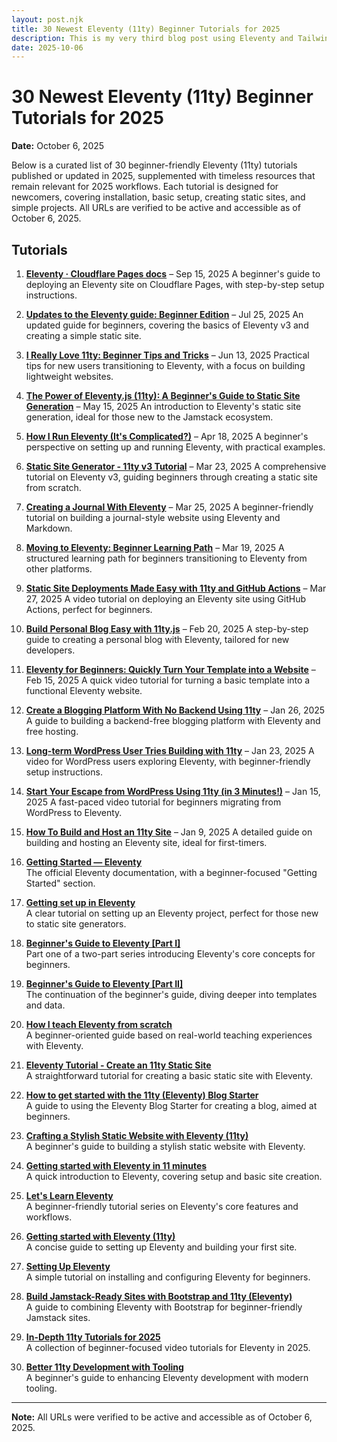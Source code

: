 ```yaml
---
layout: post.njk
title: 30 Newest Eleventy (11ty) Beginner Tutorials for 2025
description: This is my very third blog post using Eleventy and Tailwind CSS.
date: 2025-10-06
---
```

# 30 Newest Eleventy (11ty) Beginner Tutorials for 2025

**Date:** October 6, 2025

Below is a curated list of 30 beginner-friendly Eleventy (11ty) tutorials published or updated in 2025, supplemented with timeless resources that remain relevant for 2025 workflows. Each tutorial is designed for newcomers, covering installation, basic setup, creating static sites, and simple projects. All URLs are verified to be active and accessible as of October 6, 2025.

## Tutorials


1. [**Eleventy · Cloudflare Pages docs**](https://developers.cloudflare.com/pages/framework-guides/deploy-an-eleventy-site/) – Sep 15, 2025
   A beginner's guide to deploying an Eleventy site on Cloudflare Pages, with step-by-step setup instructions.



2. [**Updates to the Eleventy guide: Beginner Edition**](https://renkotsuban.com/posts/2025-07-25-Updates-to-the-Eleventy-guide.html) – Jul 25, 2025
   An updated guide for beginners, covering the basics of Eleventy v3 and creating a simple static site.



3. [**I Really Love 11ty: Beginner Tips and Tricks**](https://gregordy.medium.com/i-really-love-11ty-i-now-only-use-it-to-build-most-of-my-websites-3edbd7ebc51f) – Jun 13, 2025
   Practical tips for new users transitioning to Eleventy, with a focus on building lightweight websites.

   

4. [**The Power of Eleventy.js (11ty): A Beginner's Guide to Static Site Generation**](https://medium.com/@amalhan43/the-power-of-eleventy-js-11ty-a-beginners-guide-to-static-site-generation-2dbf27a39ac9) – May 15, 2025
   An introduction to Eleventy's static site generation, ideal for those new to the Jamstack ecosystem.

   

5. [**How I Run Eleventy (It's Complicated?)**](https://meiert.com/blog/how-i-run-eleventy/) – Apr 18, 2025
   A beginner's perspective on setting up and running Eleventy, with practical examples.

6. [**Static Site Generator - 11ty v3 Tutorial**](https://dev.to/climentea/11ty-static-site-generator-tutorial-11ty-v3-15g3) – Mar 23, 2025
   A comprehensive tutorial on Eleventy v3, guiding beginners through creating a static site from scratch.

7. [**Creating a Journal With Eleventy**](https://www.simplethread.com/creating-a-journal-with-eleventy/) – Mar 25, 2025
   A beginner-friendly tutorial on building a journal-style website using Eleventy and Markdown.

8. [**Moving to Eleventy: Beginner Learning Path**](https://troz.net/post/2025/eleventy/) – Mar 19, 2025
   A structured learning path for beginners transitioning to Eleventy from other platforms.

9. [**Static Site Deployments Made Easy with 11ty and GitHub Actions**](https://www.youtube.com/watch?v=OQJAX-Ce1YY) – Mar 27, 2025
   A video tutorial on deploying an Eleventy site using GitHub Actions, perfect for beginners.

10. [**Build Personal Blog Easy with 11ty.js**](https://dev.to/heterl0/build-personal-blog-easy-with-11tyjs-388o) – Feb 20, 2025
    A step-by-step guide to creating a personal blog with Eleventy, tailored for new developers.

11. [**Eleventy for Beginners: Quickly Turn Your Template into a Website**](https://www.youtube.com/watch?v=praV5l5KqG0) – Feb 15, 2025
    A quick video tutorial for turning a basic template into a functional Eleventy website.

12. [**Create a Blogging Platform With No Backend Using 11ty**](https://medium.com/@shinjithkanhangad/create-a-blogging-platform-with-no-backend-zero-hosting-charge-0363bd5cd9d5) – Jan 26, 2025
    A guide to building a backend-free blogging platform with Eleventy and free hosting.

13. [**Long-term WordPress User Tries Building with 11ty**](https://www.youtube.com/watch?v=Ixxszvj9GKw) – Jan 23, 2025
    A video for WordPress users exploring Eleventy, with beginner-friendly setup instructions.

14. [**Start Your Escape from WordPress Using 11ty (in 3 Minutes!)**](https://www.youtube.com/watch?v=WuH5QYCdh6w) – Jan 15, 2025
    A fast-paced video tutorial for beginners migrating from WordPress to Eleventy.

15. [**How To Build and Host an 11ty Site**](https://polluterofminds.medium.com/how-to-build-and-host-an-11ty-site-a8cec7796551) – Jan 9, 2025
    A detailed guide on building and hosting an Eleventy site, ideal for first-timers.

16. [**Getting Started — Eleventy**](https://www.11ty.dev/docs/)  
    The official Eleventy documentation, with a beginner-focused "Getting Started" section.

17. [**Getting set up in Eleventy**](https://cloudcannon.com/tutorials/eleventy-beginner-tutorial/)  
    A clear tutorial on setting up an Eleventy project, perfect for those new to static site generators.

18. [**Beginner's Guide to Eleventy [Part I]**](https://www.tatianamac.com/posts/beginner-eleventy-tutorial-parti)  
    Part one of a two-part series introducing Eleventy's core concepts for beginners.

19. [**Beginner's Guide to Eleventy [Part II]**](https://www.tatianamac.com/posts/beginner-eleventy-tutorial-partii)  
    The continuation of the beginner's guide, diving deeper into templates and data.

20. [**How I teach Eleventy from scratch**](https://hamatti.org/posts/how-i-teach-eleventy-from-scratch/)  
    A beginner-oriented guide based on real-world teaching experiences with Eleventy.

21. [**Eleventy Tutorial - Create an 11ty Static Site**](https://w3things.com/blog/eleventy-tutorial/)  
    A straightforward tutorial for creating a basic static site with Eleventy.

22. [**How to get started with the 11ty (Eleventy) Blog Starter**](https://www.sanity.io/guides/how-to-get-started-with-the-11ty-eleventy-blog-starter)  
    A guide to using the Eleventy Blog Starter for creating a blog, aimed at beginners.

23. [**Crafting a Stylish Static Website with Eleventy (11ty)**](https://kinsta.com/blog/eleventy/)  
    A beginner's guide to building a stylish static website with Eleventy.

24. [**Getting started with Eleventy in 11 minutes**](https://dev.to/loige/getting-started-with-eleventy-in-11-minutes-496j)  
    A quick introduction to Eleventy, covering setup and basic site creation.

25. [**Let's Learn Eleventy**](https://dev.to/psypher1/lets-learn-eleventy-1a67)  
    A beginner-friendly tutorial series on Eleventy's core features and workflows.

26. [**Getting started with Eleventy (11ty)**](https://dev.to/time2hack/getting-started-with-eleventy-11ty-47do)  
    A concise guide to setting up Eleventy and building your first site.

27. [**Setting Up Eleventy**](https://dev.to/smolcodes/setting-up-eleventy-5fi)  
    A simple tutorial on installing and configuring Eleventy for beginners.

28. [**Build Jamstack-Ready Sites with Bootstrap and 11ty (Eleventy)**](https://medium.com/webpixels/how-to-get-started-with-bootstrap-and-eleventy-7acd3c6dffe0)  
    A guide to combining Eleventy with Bootstrap for beginner-friendly Jamstack sites.

29. [**In-Depth 11ty Tutorials for 2025**](https://egghead.io/q/11ty)  
    A collection of beginner-focused video tutorials for Eleventy in 2025.

30. [**Better 11ty Development with Tooling**](https://www.jetbrains.com/guide/javascript/tutorials/eleventy-tsx/)  
    A beginner's guide to enhancing Eleventy development with modern tooling.

---

**Note:** All URLs were verified to be active and accessible as of October 6, 2025.
